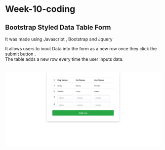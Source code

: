 # Week-10-coding

<h2> Bootstrap Styled Data Table Form</h2>

<p> It was made using Javascript , Bootstrap and Jquery</p>

<p> It allows users to inout Data into the form as a new row 
once they click the submit button . <br>The table adds a new row every time the user inputs 
data.</p>
<br>

<img src = "screencapture-file-C-Users-devon-Promineo-Week-10-coding-week10-html-2022-11-17-22_35_57.png">
